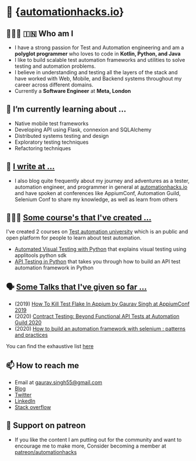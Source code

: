 # 👋 {[automationhacks.io](https://automationhacks.io/)}

## 👨🏻‍💻 🇮🇳 Who am I 

- I have a strong passion for Test and Automation engineering and am a **polyglot programmer** who loves to code in **Kotlin, Python, and Java**
- I like to build scalable test automation frameworks and utilities to solve testing and automation problems.
- I believe in understanding and testing all the layers of the stack and have worked with Web, Mobile, and Backend systems throughout my career across different domains.  
- Currently a **Software Engineer** at **Meta, London**


## 🌱 I’m currently learning about ...

- Native mobile test frameworks
- Developing API using Flask, connexion and SQLAlchemy
- Distributed systems testing and design
- Exploratory testing techniques
- Refactoring techniques

## 📝 [I write at ...](https://automationhacks.io/)

- I also blog quite frequently about my journey and adventures as a tester, automation engineer, and programmer in general at [automationhacks.io](https://automationhacks.io/) and have spoken at conferences like AppiumConf, Automation Guild, Selenium Conf to share my knowledge, as well as learn from others


## 👨🏻‍🏫 [Some course's that I've created ...](https://automationhacks.io/courses/)

I've created 2 courses on [Test automation university](https://testautomationu.applitools.com/) which is an public and open platform for people to learn about test automation.

- [Automated Visual Testing with Python](https://testautomationu.applitools.com/visual-testing-python/) that explains visual testing using applitools python sdk
- [API Testing in Python](https://testautomationu.applitools.com/python-api-testing/) that takes you through how to build an API test automation framework in Python

## 🗣 [Some Talks that I've given so far ...](https://automationhacks.io/talks/)

- (2019) [How To Kill Test Flake In Appium by Gaurav Singh at AppiumConf 2019](https://www.youtube.com/watch?v=yv9P0CCY5e8)
- (2020) [Contract Testing: Beyond Functional API Tests at Automation Guild 2020](https://guildconferences.com/conference/automation-guild-2020/)
- (2020) [How to build an automation framework with selenium : patterns and practices](https://confengine.com/selenium-conf-2020/proposal/13303/how-to-build-an-automation-framework-with-selenium-patterns-and-practices)

You can find the exhaustive list [here](https://automationhacks.io/talks/)

## 📫 How to reach me 

- Email at gaurav.singh55@gmail.com
- [Blog](https://automationhacks.io/)
- [Twitter](https://twitter.com/automationhacks)
- [LinkedIn](https://www.linkedin.com/in/automationhacks/)
- [Stack overflow](https://stackoverflow.com/users/5336432/gaurav-singh)

## 🤝 Support on patreon

- If you like the content I am putting out for the community and want to encourage me to make more, Consider becoming a member at [patreon/automationhacks](https://www.patreon.com/automationhacks)

